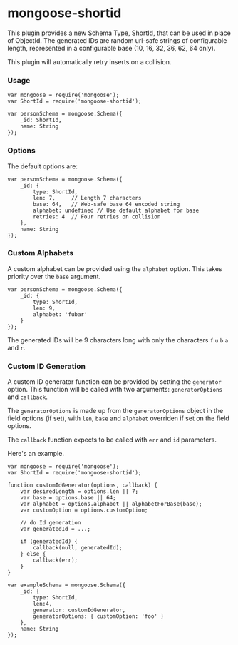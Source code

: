 mongoose-shortid
================

This plugin provides a new Schema Type, ShortId, that can be used in place of ObjectId. The generated IDs are random url-safe strings of configurable length, represented in a configurable base (10, 16, 32, 36, 62, 64 only).

This plugin will automatically retry inserts on a collision.

### Usage

    var mongoose = require('mongoose');
    var ShortId = require('mongoose-shortid');

    var personSchema = mongoose.Schema({
        _id: ShortId,
        name: String
    });

### Options

The default options are:

    var personSchema = mongoose.Schema({
        _id: {
            type: ShortId,
            len: 7,     // Length 7 characters
            base: 64,   // Web-safe base 64 encoded string
            alphabet: undefined // Use default alphabet for base
            retries: 4  // Four retries on collision
        },
        name: String
    });

### Custom Alphabets

A custom alphabet can be provided using the `alphabet` option. This takes priority over the `base` argument.

    var personSchema = mongoose.Schema({
        _id: {
            type: ShortId,
            len: 9,
            alphabet: 'fubar'
        }
    });

The generated IDs will be 9 characters long with only the characters `f` `u` `b` `a` and `r`.


### Custom ID Generation

A custom ID generator function can be provided by setting the `generator` option. This function will be called with two arguments: `generatorOptions` and `callback`.

The `generatorOptions` is made up from the `generatorOptions` object in the field options (if set), with `len`, `base` and `alphabet` overriden if set on the field options.

The `callback` function expects to be called with `err` and `id` parameters.

Here's an example.

```
var mongoose = require('mongoose');
var ShortId = require('mongoose-shortid');

function customIdGenerator(options, callback) {
    var desiredLength = options.len || 7;
    var base = options.base || 64;
    var alphabet = options.alphabet || alphabetForBase(base);
    var customOption = options.customOption;
    
    // do Id generation
    var generatedId = ...;

    if (generatedId) {
        callback(null, generatedId);
    } else {
        callback(err);
    }
}

var exampleSchema = mongoose.Schema({
    _id: {
        type: ShortId,
        len:4,
        generator: customIdGenerator,
        generatorOptions: { customOption: 'foo' }
    },
    name: String
});

```
